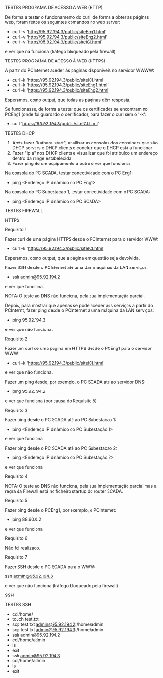 TESTES PROGRAMA DE ACESSO À WEB (HTTP)

De forma a testar o funcionamento do curl, de forma a obter as páginas web, foram feitos os seguintes comandos no web server:

* curl -v 'http://95.92.194.3/public/siteEng1.html'
* curl -v 'http://95.92.194.3/public/siteEng2.html'
* curl -v 'http://95.92.194.3/public/siteICI.html'

e ver que ná funciona (tráfego bloqueado pela firewall)


TESTES PROGRAMA DE ACESSO À WEB (HTTPS)

A partir do PCInternet aceder às páginas disponíveis no servidor WWWW:

* curl -k 'https://95.92.194.3/public/siteICI.html'
* curl -k 'https://95.92.194.3/public/siteEng1.html'
* curl -k 'https://95.92.194.3/public/siteEng2.html'

Esperamos, como output, que todas as páginas dêm resposta.

Se funcionasse, de forma a testar que os certificados se encontram no PCEng1 (onde foi guardado o certificado), para fazer o curl sem o '-k':

* curl 'https://95.92.194.3/public/siteICI.html'

TESTES DHCP

1. Após fazer "kathara lstart", anallisar as consolas dos containers que são DHCP servers e DHCP clients e concluir que o DHCP está a funcionar
2. Fazer "ip a" nos DHCP clients e visualizar que foi atribuído um endereço dentro da range estabelecida
3. Fazer ping de um equipamento a outro e ver que funciona:

Na consola do PC SCADA, testar conectividade com o PC Eng1: 
* ping <Endereço IP dinàmico do PC Eng1>

Na consola do PC Subestacao 1, testar conectividade com o PC SCADA: 
* ping <Endereço IP dinâmico do PC SCADA>

TESTES FIREWALL

HTTPS

Requisito 1

 Fazer curl de uma página HTTPS desde o PCInternet para o servidor WWW:

* curl -k 'https://95.92.194.3/public/siteICI.html'

Esperamos, como output, que a página em questão seja devolvida.

Fazer SSH desde o PCInternet até uma das máquinas da LAN serviços:

* ssh admin@95.92.194.2

e ver que funciona.

NOTA: O teste ao DNS não funciona, pela sua implementação parcial.

Depois, para mostrar que apenas se pode aceder aos serviços a partir do PCInternt, fazer ping desde o PCInternet a uma máquina da LAN serviços:

* ping 95.92.194.3

e ver que não funciona.

Requisito 2

Fazer um curl de uma página em HTTPS desde o PCEng1 para o servidor WWW:

* curl -k 'https://95.92.194.3/public/siteICI.html'
 
 e ver que não funciona.
 
Fazer um ping desde, por exemplo, o PC SCADA até ao servidor DNS:

* ping 95.92.194.2

e ver que funciona (por causa do Requisito 5)

Requisito 3

Fazer ping desde o PC SCADA até ao PC Subestacao 1:

* ping <Endereço IP dinâmico do PC Subestação 1>

e ver que funciona

Fazer ping desde o PC SCADA até ao PC Subestacao 2:

* ping <Endereço IP dinâmico do PC Subestação 2>

e ver que funciona

Requisito 4

NOTA: O teste ao DNS não funciona, pela sua implementação parcial mas a regra da Firewall está no ficheiro startup do router SCADA.

Requisito 5

Fazer ping desde o PCEng1, por exemplo, o PCInternet:

* ping 88.60.0.2

e ver que funciona

Requisito 6

Não foi realizado.

Requisito 7

Fazer SSH desde o PC SCADA para o WWW:

ssh admin@95.92.194.3

e ver que não funciona (tráfego bloqueado pela firewall)




SSH


TESTES SSH

* cd /home/
* touch test.txt
* scp test.txt admin@95.92.194.2:/home/admin
* scp test.txt admin@95.92.194.3:/home/admin
* ssh admin@95.92.194.2
* cd /home/admin
* ls
* exit
* ssh admin@95.92.194.3
* cd /home/admin
* ls
* exit


